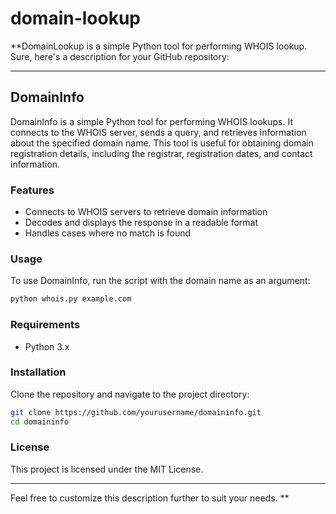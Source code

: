 # domain-lookup
**DomainLookup is a simple Python tool for performing WHOIS lookup.
Sure, here's a description for your GitHub repository:

---

## DomainInfo

DomainInfo is a simple Python tool for performing WHOIS lookups. It connects to the WHOIS server, sends a query, and retrieves information about the specified domain name. This tool is useful for obtaining domain registration details, including the registrar, registration dates, and contact information.

### Features

- Connects to WHOIS servers to retrieve domain information
- Decodes and displays the response in a readable format
- Handles cases where no match is found

### Usage

To use DomainInfo, run the script with the domain name as an argument:

```sh
python whois.py example.com
```

### Requirements

- Python 3.x

### Installation

Clone the repository and navigate to the project directory:

```sh
git clone https://github.com/yourusername/domaininfo.git
cd domaininfo
```

### License

This project is licensed under the MIT License.

---

Feel free to customize this description further to suit your needs.
**
